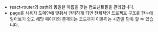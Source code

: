 - react-router의 path와 동일한 이름을 갖는 컴포넌트들을 관리합니다.
- page를 사용자 도메인에 맞춰서 관리하게 되면 전체적인 프로젝트 구조를 한눈에 알아보기 쉽고
  해당 페이지의 문제되는 코드까지 이동하는 시간을 단축 할 수 있습니다.
